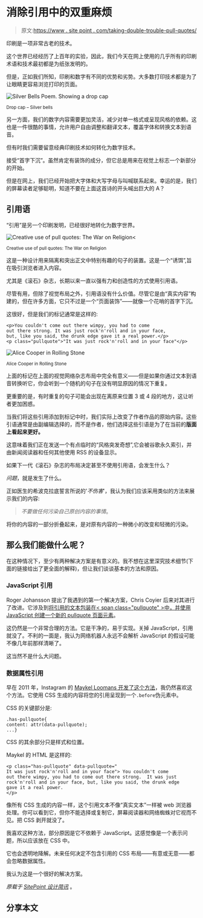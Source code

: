 # 消除引用中的双重麻烦

> 原文:[https://www . site point . com/taking-double-trouble-pull-quotes/](https://www.sitepoint.com/taking-double-trouble-pull-quotes/)

印刷是一项非常古老的技术。

这个世界已经经历了上百年的实验，因此，我们今天在网上使用的几乎所有的印刷术语和技术最初都是为纸张发明的。

但是，正如我们所知，印刷和数字有不同的优势和劣势。大多数打印技术都是为了让眼睛更容易浏览打印的页面。

![Silver Bells Poem. Showing a drop cap](../Images/d14f770acac0b88aa315d40e6963bf8f.png)

<small>Drop cap – Silver bells</small>

另一方面，我们的数字内容需要更加灵活，减少对单一格式或呈现风格的依赖。这也是一件很酷的事情，允许用户自由调整和翻译文本，覆盖字体和转换文本到语音。

但有时我们需要留意经典印刷技术如何转化为数字技术。

接受“首字下沉”。虽然肯定有装饰的成分，但它总是用来在视觉上标志一个新部分的开始。

但是在网上，我们已经开始把大字体和大写字母与叫喊联系起来。幸运的是，我们的屏幕读者足够聪明，知道不要在上面这首诗的开头喊出巨大的 A？

## 引用语

“引用”是另一个印刷发明，已经很好地转化为数字世界。

![Creative use of pull quotes: The War on Religion<](../Images/3b654cdc3550387a5b85cc806ba9b3b5.png)

<small>Creative use of pull quotes: The War on Religion</small>

这是一种设计用来隔离和突出正文中特别有趣的句子的装置。这是一个“诱饵”,旨在吸引浏览者进入内容。

尤其是《滚石》杂志，长期以来一直以强有力和创造性的方式使用引用语。

尽管有用，但除了视觉布局之外，引用语没有什么价值。尽管它是由“真实内容”构建的，但在许多方面，它只不过是一个“页面装饰”——就像一个花哨的首字下沉。

这很好，但是我们的标记通常是这样的:

```
<p>You couldn't come out there wimpy, you had to come 
out there strong. It was just rock'n'roll and in your face, 
but, like you said, the drunk edge gave it a real power.</p>
<p class="pullquote">"It was just rock'n'roll and in your face"</p>
```

![Alice Cooper in Rolling Stone](../Images/52f6420cd9baa9ff3010e66eba59905e.png)

<small>Alice Cooper in Rolling Stone</small>

上面的标记在上面的视觉网络杂志布局中完全有意义——但是如果你通过文本到语音转换听它，你会听到一个随机的句子在没有明显原因的情况下重复。

更重要的是，有时重复的句子可能会出现在离原来位置 3 或 4 段的地方，这让听者更加困惑。

当我们将这些引用添加到标记中时，我们实际上改变了作者作品的原始内容。这些引语通常是由副编辑选择的，而不是作者，他们选择这些引语是为了在当前的**版面上看起来更好。**

这意味着我们正在发送一个有点临时的“风格突发奇想”,它会被谷歌永久索引，并由新闻阅读器和任何其他使用 RSS 的设备显示。

如果下一代《滚石》杂志的布局决定甚至不使用引用语，会发生什么？

*问题*，就是发生了什么。

正如医生的希波克拉底誓言所说的'*不伤害*'，我认为我们应该采用类似的方法来展示我们的内容:

> *不要做任何污染自己原创内容的事情*。

将你的内容的一部分折叠起来，是对原有内容的一种微小的改变和轻微的污染。

## 那么我们能做什么呢？

在这种情况下，至少有两种解决方案是有意义的。我不想在这里深究技术细节(下面的链接给出了更全面的解释)，但让我们谈谈基本的方法和原因。

### JavaScript 引用

Roger Johansson 提出了我遇到的第一个解决方案，Chris Coyier 后来对其进行了改进。它涉及到[将引用的文本包装在< span class="pullquote" >中，并使用 JavaScript 创建一个新的 pullquote 页面元素](https://css-tricks.com/better-pull-quotes/)。

这仍然是一个非常合理的方法。它是干净的，易于实现。关掉 JavaScript，引用就没了。不利的一面是，我认为网络机器人永远不会解析 JavaScript 的假设可能不像几年前那样清晰了。

这当然不是什么大问题。

### 数据属性引用

早在 2011 年，Instagram 的 [Maykel Loomans 开发了这个方法](https://go.sitepoint.com/t/y-l-dihrykl-jdiybjikt-u/)，我仍然喜欢这个方法。它使用 CSS 生成的内容将您的引用呈现到一个`.before`伪元素中。

CSS 的关键部分是:

```
.has-pullquote{  
content: attr(data-pullquote);  
...}
```

CSS 的其余部分只是样式和位置。

Maykel 的 HTML 是这样的:

```
<p class="has-pullquote" data-pullquote="
It was just rock'n'roll and in your face"> You couldn't come 
out there wimpy, you had to come out there strong.  It was just 
rock'n'roll and in your face, but, like you said, the drunk edge 
gave it a real power.
</p>
```

像所有 CSS 生成的内容一样，这个引用文本不像“真实文本”一样被 web 浏览器处理。你可以看到它，但你不能选择或复制它，屏幕阅读器和网络蜘蛛对它视而不见。把 CSS 剥开就没了。

我喜欢这种方法，部分原因是它不依赖于 JavaScript。这感觉像是一个表示问题，所以应该放在 CSS 中。

它也会透明地降解。未来任何决定不包含引用的 CSS 布局——有意或无意——都会忽略数据属性。

我认为这是一个很好的解决方案。

*原载于 [SitePoint 设计简讯](https://www.sitepoint.com/newsletter/)* 。

## 分享本文